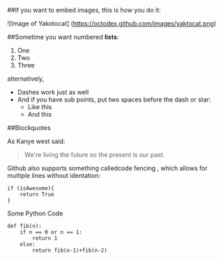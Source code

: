 ##If you want to embed images, this is how you do it:

![Image of Yakotocat]
(https://octodex.github.com/images/yaktocat.png)

##Sometime you want numbered **lists**:

1. One
2. Two
3. Three

alternatively,

- Dashes work just as well
- And if you have sub points, put two spaces before the dash or star:
    - Like this
    - And this

##Blockquotes

As Kanye west said:

> We're living the future so
> the present is our past.

Github also supports something calledcode fencing , which allows for multiple lines without identation:

```
if (isAwesome){
    return True
}

```
Some Python Code

```
def fib(n):
    if n == 0 or n == 1:
        return 1
    else:
        return fib(n-1)+fib(n-2)
```


